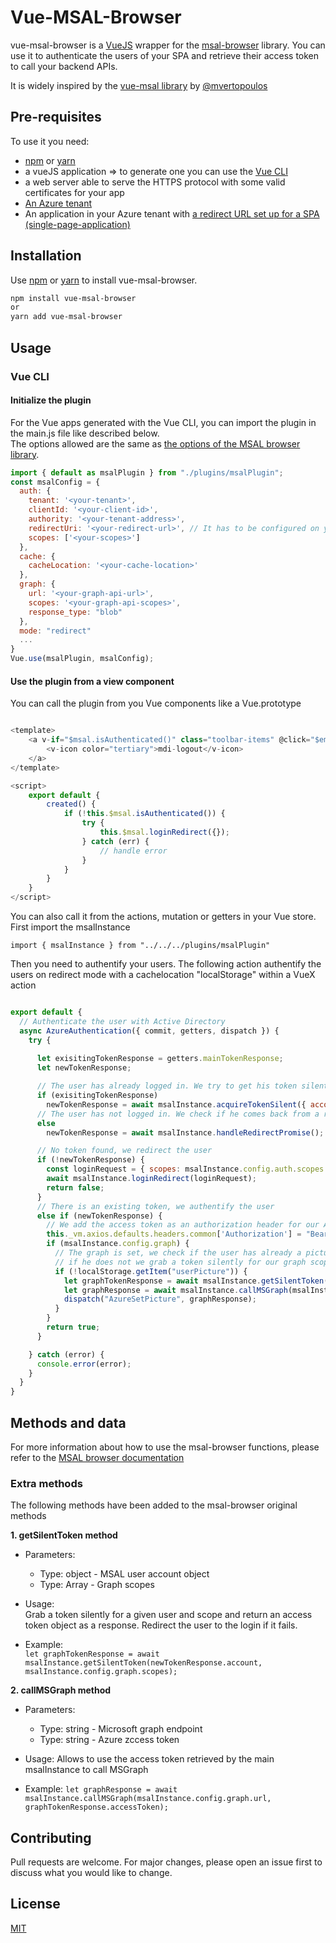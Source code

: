 # Vue-MSAL-Browser

vue-msal-browser is a [VueJS](https://vuejs.org/) wrapper for the [msal-browser](https://www.npmjs.com/package/@azure/msal-browser) library. You can use it to authenticate the users of your SPA and retrieve their access token to call your backend APIs.

It is widely inspired by the [vue-msal library](https://github.com/mvertopoulos/vue-msal) by [@mvertopoulos](https://github.com/mvertopoulos)

## Pre-requisites

To use it you need:
* [npm](https://www.npmjs.com/get-npm) or [yarn](https://classic.yarnpkg.com/en/docs/getting-started/)
* a vueJS application => to generate one you can use the [Vue CLI](https://cli.vuejs.org/)
* a web server able to serve the HTTPS protocol with some valid certificates for your app
* [An Azure tenant](https://docs.microsoft.com/en-us/azure/active-directory/develop/quickstart-create-new-tenant)
* An application in your Azure tenant with [a redirect URL set up for a SPA (single-page-application)](https://docs.microsoft.com/en-us/azure/active-directory/develop/scenario-spa-app-registration#redirect-uri-msaljs-20-with-auth-code-flow)

## Installation

Use [npm](https://www.npmjs.com/get-npm) or [yarn](https://classic.yarnpkg.com/en/docs/getting-started/) to install vue-msal-browser.

```bash
npm install vue-msal-browser
or
yarn add vue-msal-browser
```

## Usage

### Vue CLI

#### Initialize the plugin

For the Vue apps generated with the Vue CLI, you can import the plugin in the main.js file like described below.  
The options allowed are the same as [the options of the MSAL browser library](https://github.com/AzureAD/microsoft-authentication-library-for-js/blob/dev/lib/msal-browser/docs/configuration.md). 

``` javascript
import { default as msalPlugin } from "./plugins/msalPlugin";
const msalConfig = {
  auth: {
    tenant: '<your-tenant>',
    clientId: '<your-client-id>',
    authority: '<your-tenant-address>',
    redirectUri: '<your-redirect-url>', // It has to be configured on your Azure tenant
    scopes: ['<your-scopes>']
  },
  cache: {
    cacheLocation: '<your-cache-location>'
  },
  graph: {
    url: '<your-graph-api-url>',
    scopes: '<your-graph-api-scopes>',
    response_type: "blob"
  },
  mode: "redirect"
  ...
}
Vue.use(msalPlugin, msalConfig);
```

#### Use the plugin from a view component

You can call the plugin from you Vue components like a Vue.prototype

``` javascript

<template>
    <a v-if="$msal.isAuthenticated()" class="toolbar-items" @click="$emit('logout')">
        <v-icon color="tertiary">mdi-logout</v-icon>
    </a>
</template>

<script>
    export default {
        created() {
            if (!this.$msal.isAuthenticated()) {
                try {
                    this.$msal.loginRedirect({});
                } catch (err) {
                    // handle error
                }
            }
        }
    }
</script>

```

You can also call it from the actions, mutation or getters in your Vue store.  
First import the msalInstance

`import { msalInstance } from "../../../plugins/msalPlugin"`

Then you need to authentify your users. The following action authentify the users on redirect mode with a cachelocation "localStorage" within a VueX action

``` javascript

export default {
  // Authenticate the user with Active Directory
  async AzureAuthentication({ commit, getters, dispatch }) {
    try {
      
      let exisitingTokenResponse = getters.mainTokenResponse;
      let newTokenResponse;

      // The user has already logged in. We try to get his token silently
      if (exisitingTokenResponse) 
        newTokenResponse = await msalInstance.acquireTokenSilent({ account: exisitingTokenResponse.account, scopes: msalInstance.config.auth.scopes });
      // The user has not logged in. We check if he comes back from a redirect with a token
      else 
        newTokenResponse = await msalInstance.handleRedirectPromise();

      // No token found, we redirect the user
      if (!newTokenResponse) {
        const loginRequest = { scopes: msalInstance.config.auth.scopes };
        await msalInstance.loginRedirect(loginRequest);
        return false;
      }
      // There is an existing token, we authentify the user
      else if (newTokenResponse) {
        // We add the access token as an authorization header for our Axios requests to our API
        this._vm.axios.defaults.headers.common['Authorization'] = "Bearer " + newTokenResponse.accessToken;
        if (msalInstance.config.graph) {
          // The graph is set, we check if the user has already a picture in the local storage
          // if he does not we grab a token silently for our graph scope and call Microsoft graph to get the picture
          if (!localStorage.getItem("userPicture")) {
            let graphTokenResponse = await msalInstance.getSilentToken(newTokenResponse.account, msalInstance.config.graph.scopes);
            let graphResponse = await msalInstance.callMSGraph(msalInstance.config.graph.url, graphTokenResponse.accessToken);
            dispatch("AzureSetPicture", graphResponse);
          }
        }
        return true;
      }

    } catch (error) {
      console.error(error);
    }
  }
}

```

## Methods and data

For more information about how to use the msal-browser functions, please refer to the [MSAL browser documentation](https://www.npmjs.com/package/@azure/msal-browser#usage)

### Extra methods

The following methods have been added to the msal-browser original methods

**1. getSilentToken method**
* Parameters: 
    * Type: object - MSAL user account object
    * Type: Array - Graph scopes

* Usage:  
    Grab a token silently for a given user and scope and return an access token object as a response. Redirect the user to the login if it fails.

* Example:  
    `let graphTokenResponse = await msalInstance.getSilentToken(newTokenResponse.account, msalInstance.config.graph.scopes);`

**2. callMSGraph method**
* Parameters:
    * Type: string - Microsoft graph endpoint
    * Type: string - Azure zccess token

* Usage: 
    Allows to use the access token retrieved by the main msalInstance to call MSGraph

* Example: 
    `let graphResponse = await msalInstance.callMSGraph(msalInstance.config.graph.url, graphTokenResponse.accessToken);`

## Contributing
Pull requests are welcome. For major changes, please open an issue first to discuss what you would like to change.

## License
[MIT](https://choosealicense.com/licenses/mit/)